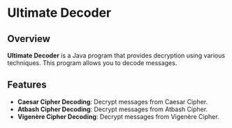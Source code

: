 # Ultimate Decoder

## Overview

**Ultimate Decoder** is a Java program that provides decryption using various techniques. This program allows you to decode messages.

## Features

- **Caesar Cipher Decoding**: Decrypt messages from Caesar Cipher.
- **Atbash Cipher Decoding**: Decrypt messages from Atbash Cipher.
- **Vigenère Cipher Decoding**: Decrypt messages from Vigenère Cipher.
